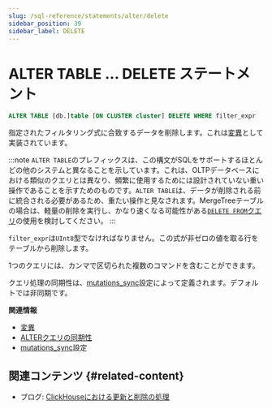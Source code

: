 ```yaml
---
slug: /sql-reference/statements/alter/delete
sidebar_position: 39
sidebar_label: DELETE
---
```


# ALTER TABLE ... DELETE ステートメント

``` sql
ALTER TABLE [db.]table [ON CLUSTER cluster] DELETE WHERE filter_expr
```

指定されたフィルタリング式に合致するデータを削除します。これは[変異](https://clickhouse.com/docs/sql-reference/statements/alter/index.md#mutations)として実装されています。


:::note
`ALTER TABLE`のプレフィックスは、この構文がSQLをサポートするほとんどの他のシステムと異なることを示しています。これは、OLTPデータベースにおける類似のクエリとは異なり、頻繁に使用するためには設計されていない重い操作であることを示すためのものです。`ALTER TABLE`は、データが削除される前に統合される必要があるため、重たい操作と見なされます。MergeTreeテーブルの場合は、軽量の削除を実行し、かなり速くなる可能性がある[`DELETE FROM`クエリ](https://clickhouse.com/docs/sql-reference/statements/delete.md)の使用を検討してください。
:::

`filter_expr`は`UInt8`型でなければなりません。この式が非ゼロの値を取る行をテーブルから削除します。

1つのクエリには、カンマで区切られた複数のコマンドを含むことができます。

クエリ処理の同期性は、[mutations_sync](https://clickhouse.com/docs/operations/settings/settings.md/#mutations_sync)設定によって定義されます。デフォルトでは非同期です。

**関連情報**

- [変異](https://clickhouse.com/docs/sql-reference/statements/alter/index.md#mutations)
- [ALTERクエリの同期性](https://clickhouse.com/docs/sql-reference/statements/alter/index.md#synchronicity-of-alter-queries)
- [mutations_sync](https://clickhouse.com/docs/operations/settings/settings.md/#mutations_sync)設定

## 関連コンテンツ {#related-content}

- ブログ: [ClickHouseにおける更新と削除の処理](https://clickhouse.com/blog/handling-updates-and-deletes-in-clickhouse)
